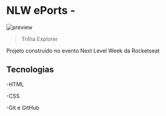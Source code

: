 # NLW ePorts - 

![preview](./.github/preview.png)


>Trilha Explorer

Projeto construido no evento 
Next Level Week da Rocketseat

## Tecnologias

-HTML

-CSS

-Git e GitHub

